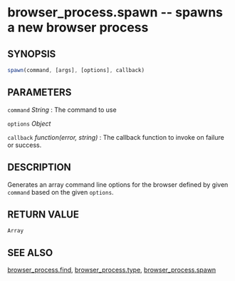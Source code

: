 # browser_process.spawn -- spawns a new browser process

## SYNOPSIS

```js
spawn(command, [args], [options], callback)
```

## PARAMETERS

`command` *String*
:   The command to use

`options` *Object*

`callback` *function(error, string)*
:   The callback function to invoke on failure or success.

## DESCRIPTION

Generates an array command line options for the browser defined by given `command` based on the given `options`.

## RETURN VALUE

`Array`

## SEE ALSO

[browser_process.find](browser_process.find.3.md),
[browser_process.type](browser_process.type.3.md),
[browser_process.spawn](browser_process.spawn.3.md)

